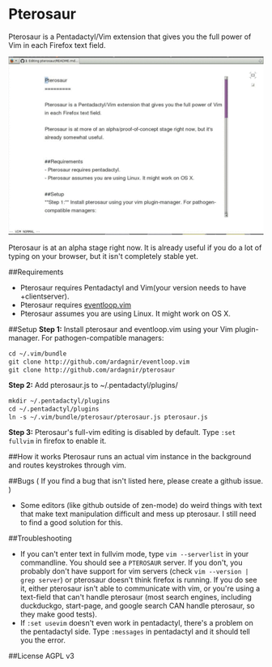 Pterosaur
=========

Pterosaur is a Pentadactyl/Vim extension that gives you the full power of Vim in each Firefox text field.

![Demo](/pterosaur_demo.gif?raw=true)

Pterosaur is at an alpha stage right now. It is already useful if you do a lot of typing on your browser, but it isn't completely stable yet.


##Requirements
- Pterosaur requires Pentadactyl and Vim(your version needs to have +clientserver).
- Pterosaur requires [eventloop.vim](https://github.com/ardagnir/eventloop.vim)
- Pterosaur assumes you are using Linux. It might work on OS X.

##Setup
**Step 1:** Install pterosaur and eventloop.vim using your Vim plugin-manager. For pathogen-compatible managers:

    cd ~/.vim/bundle
    git clone http://github.com/ardagnir/eventloop.vim
    git clone http://github.com/ardagnir/pterosaur
    
**Step 2:** Add pterosaur.js to ~/.pentadactyl/plugins/

    mkdir ~/.pentadactyl/plugins
    cd ~/.pentadactyl/plugins
    ln -s ~/.vim/bundle/pterosaur/pterosaur.js pterosaur.js

**Step 3:** Pterosaur's full-vim editing is disabled by default. Type `:set fullvim` in firefox to enable it.

##How it works
Pterosaur runs an actual vim instance in the background and routes keystrokes through vim.

##Bugs
( If you find a bug that isn't listed here, please create a github issue. )

- Some editors (like github outside of zen-mode) do weird things with text that make text manipulation difficult and mess up pterosaur. I still need to find a good solution for this. 

##Troubleshooting
- If you can't enter text in fullvim mode, type `vim --serverlist` in your commandline. You should see a `PTEROSAUR` server. If you don't, you probably don't have support for vim servers (check `vim --version | grep server`) or pterosaur doesn't think firefox is running. If you do see it, either pterosaur isn't able to communicate with vim, or you're using a text-field that can't handle pterosaur (most search engines, including duckduckgo, start-page, and google search CAN handle pterosaur, so they make good tests).
- If `:set usevim` doesn't even work in pentadactyl, there's a problem on the pentadactyl side. Type `:messages` in pentadactyl and it should tell you the error.

##License
AGPL v3
